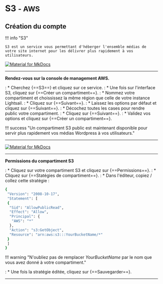 # S3 <small>- AWS</small>

## Création du compte

!!! info "S3"

    S3 est un service vous permettant d'héberger l'ensemble médias de votre site internet pour les délivrer plus rapidement à vos utilisateurs.

[![Material for MkDocs](assets/images/aws/s3/1.gif)](assets/images/aws/s3/1.gif)

***

**Rendez-vous sur la console de management AWS.**

:    * Cherchez {==S3==} et cliquez sur ce service.
:    * Une fois sur l'interface S3, cliquez sur {==Créer un compartiment==}.
:    * Nommez votre compartiment et choississez la même région que celle de votre instance Lightsail.
:    * Cliquez sur {==Suivant==}.
:    * Laissez les options par défaut et cliquez sur {==Suivant==}.
:    * Décochez toutes les cases pour rendre public votre compartiment.
:    * Cliquez sur {==Suivant==}.
:    * Validez vos options et cliquez sur {==Créer un compartiment==}.

!!! success "Un compartiment S3 public est maintenant disponible pour servir plus rapidement vos médias Wordpress à vos utilisateurs."

***

[![Material for MkDocs](assets/images/aws/s3/2.gif)](assets/images/aws/s3/2.gif)

***

**Permissions du compartiment S3**

:    * Cliquez sur votre compartiment S3 et cliquez sur {==Permissions==}.
:    * Cliquez sur {==Statégies de compartiment==}.
:    * Dans l'éditeur, copiez / collez cette stratégie : 
``` sh
{
 "Version": "2008-10-17",
 "Statement": [
 {
  "Sid": "AllowPublicRead",
  "Effect": "Allow",
  "Principal": {
   "AWS": "*"
  },
  "Action": "s3:GetObject",
  "Resource": "arn:aws:s3:::YourBucketName/*"
 }
 ]
}
```

!!! warning "N'oubliez pas de remplacer *YourBucketName* par le nom que vous avez donné à votre compartiment."

:    * Une fois la stratégie éditée, cliquez sur {==Sauvegarder==}.

***